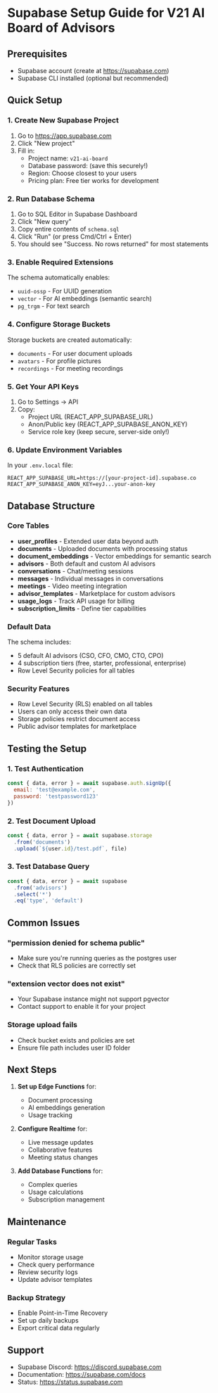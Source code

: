 # Supabase Setup Guide for V21 AI Board of Advisors

## Prerequisites
- Supabase account (create at https://supabase.com)
- Supabase CLI installed (optional but recommended)

## Quick Setup

### 1. Create New Supabase Project
1. Go to https://app.supabase.com
2. Click "New project"
3. Fill in:
   - Project name: `v21-ai-board`
   - Database password: (save this securely!)
   - Region: Choose closest to your users
   - Pricing plan: Free tier works for development

### 2. Run Database Schema
1. Go to SQL Editor in Supabase Dashboard
2. Click "New query"
3. Copy entire contents of `schema.sql`
4. Click "Run" (or press Cmd/Ctrl + Enter)
5. You should see "Success. No rows returned" for most statements

### 3. Enable Required Extensions
The schema automatically enables:
- `uuid-ossp` - For UUID generation
- `vector` - For AI embeddings (semantic search)
- `pg_trgm` - For text search

### 4. Configure Storage Buckets
Storage buckets are created automatically:
- `documents` - For user document uploads
- `avatars` - For profile pictures
- `recordings` - For meeting recordings

### 5. Get Your API Keys
1. Go to Settings → API
2. Copy:
   - Project URL (REACT_APP_SUPABASE_URL)
   - Anon/Public key (REACT_APP_SUPABASE_ANON_KEY)
   - Service role key (keep secure, server-side only!)

### 6. Update Environment Variables
In your `.env.local` file:
```
REACT_APP_SUPABASE_URL=https://[your-project-id].supabase.co
REACT_APP_SUPABASE_ANON_KEY=eyJ...your-anon-key
```

## Database Structure

### Core Tables
- **user_profiles** - Extended user data beyond auth
- **documents** - Uploaded documents with processing status
- **document_embeddings** - Vector embeddings for semantic search
- **advisors** - Both default and custom AI advisors
- **conversations** - Chat/meeting sessions
- **messages** - Individual messages in conversations
- **meetings** - Video meeting integration
- **advisor_templates** - Marketplace for custom advisors
- **usage_logs** - Track API usage for billing
- **subscription_limits** - Define tier capabilities

### Default Data
The schema includes:
- 5 default AI advisors (CSO, CFO, CMO, CTO, CPO)
- 4 subscription tiers (free, starter, professional, enterprise)
- Row Level Security policies for all tables

### Security Features
- Row Level Security (RLS) enabled on all tables
- Users can only access their own data
- Storage policies restrict document access
- Public advisor templates for marketplace

## Testing the Setup

### 1. Test Authentication
```javascript
const { data, error } = await supabase.auth.signUp({
  email: 'test@example.com',
  password: 'testpassword123'
})
```

### 2. Test Document Upload
```javascript
const { data, error } = await supabase.storage
  .from('documents')
  .upload(`${user.id}/test.pdf`, file)
```

### 3. Test Database Query
```javascript
const { data, error } = await supabase
  .from('advisors')
  .select('*')
  .eq('type', 'default')
```

## Common Issues

### "permission denied for schema public"
- Make sure you're running queries as the postgres user
- Check that RLS policies are correctly set

### "extension vector does not exist"
- Your Supabase instance might not support pgvector
- Contact support to enable it for your project

### Storage upload fails
- Check bucket exists and policies are set
- Ensure file path includes user ID folder

## Next Steps

1. **Set up Edge Functions** for:
   - Document processing
   - AI embeddings generation
   - Usage tracking

2. **Configure Realtime** for:
   - Live message updates
   - Collaborative features
   - Meeting status changes

3. **Add Database Functions** for:
   - Complex queries
   - Usage calculations
   - Subscription management

## Maintenance

### Regular Tasks
- Monitor storage usage
- Check query performance
- Review security logs
- Update advisor templates

### Backup Strategy
- Enable Point-in-Time Recovery
- Set up daily backups
- Export critical data regularly

## Support
- Supabase Discord: https://discord.supabase.com
- Documentation: https://supabase.com/docs
- Status: https://status.supabase.com